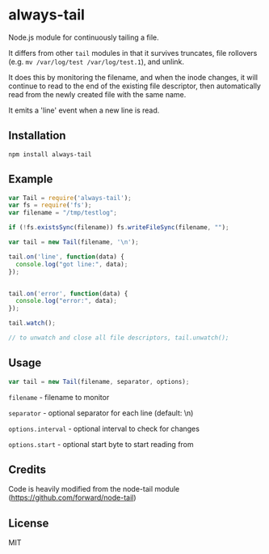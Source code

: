 # always-tail

Node.js module for continuously tailing a file.

It differs from other `tail` modules in that it survives truncates, 
file rollovers (e.g. `mv /var/log/test /var/log/test.1`), and unlink.

It does this by monitoring the filename, and when the inode changes, 
it will continue to read to the end of the existing file descriptor, then 
automatically read from the newly created file with the same name.

It emits a 'line' event when a new line is read. 

## Installation

`npm install always-tail`

## Example

```js
var Tail = require('always-tail');
var fs = require('fs');
var filename = "/tmp/testlog";

if (!fs.existsSync(filename)) fs.writeFileSync(filename, "");

var tail = new Tail(filename, '\n');

tail.on('line', function(data) {
  console.log("got line:", data);
});


tail.on('error', function(data) {
  console.log("error:", data);
});

tail.watch();

// to unwatch and close all file descriptors, tail.unwatch();
```

## Usage 

```js
var tail = new Tail(filename, separator, options); 
```

`filename` - filename to monitor

`separator` - optional separator for each line (default: \n)

`options.interval` - optional interval to check for changes

`options.start` - optional start byte to start reading from 

## Credits

Code is heavily modified from the node-tail module (https://github.com/forward/node-tail)

## License

MIT 
